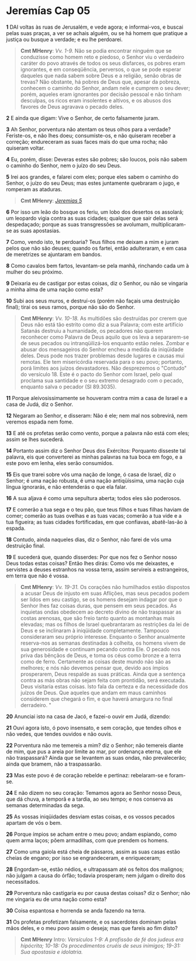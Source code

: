 # Jeremías Cap 05

**1** 	DAI voltas às ruas de Jerusalém, e vede agora; e informai-vos, e buscai pelas suas praças, a ver se achais alguém, ou se há homem que pratique a justiça ou busque a verdade; e eu lhe perdoarei.

> **Cmt MHenry**: *Vv. 1-9.* Não se podia encontrar ninguém que se conduzisse como homem reto e piedoso, o Senhor viu o verdadeiro caráter do povo através de todos os seus disfarces, os pobres eram ignorantes, e em conseqüência, perversos, o que se pode esperar daqueles que nada sabem sobre Deus e a religião, senão obras de trevas? Não obstante, há pobres de Deus que, apesar da pobreza, conhecem o caminho do Senhor, andam nele e cumprem o seu dever; porém, aqueles eram ignorantes por decisão pessoal e não tinham desculpas, os ricos eram insolentes e altivos, e os abusos dos favores de Deus agravava o pecado deles.

**2** 	E ainda que digam: Vive o Senhor, de certo falsamente juram.

**3** 	Ah Senhor, porventura não atentam os teus olhos para a verdade? Feriste-os, e não lhes doeu; consumiste-os, e não quiseram receber a correção; endureceram as suas faces mais do que uma rocha; não quiseram voltar.

**4** 	Eu, porém, disse: Deveras estes são pobres; são loucos, pois não sabem o caminho do Senhor, nem o juízo do seu Deus.

**5** 	Irei aos grandes, e falarei com eles; porque eles sabem o caminho do Senhor, o juízo do seu Deus; mas estes juntamente quebraram o jugo, e romperam as ataduras.

> **Cmt MHenry**: *[Jeremias 5](../24A-Jr/05.md#0)*

**6** 	Por isso um leão do bosque os feriu, um lobo dos desertos os assolará; um leopardo vigia contra as suas cidades; qualquer que sair delas será despedaçado; porque as suas transgressões se avolumam, multiplicaram-se as suas apostasias.

**7** 	Como, vendo isto, te perdoaria? Teus filhos me deixam a mim e juram pelos que não são deuses; quando os fartei, então adulteraram, e em casa de meretrizes se ajuntaram em bandos.

**8** 	Como cavalos bem fartos, levantam-se pela manhã, rinchando cada um à mulher do seu próximo.

**9** 	Deixaria eu de castigar por estas coisas, diz o Senhor, ou não se vingaria a minha alma de uma nação como esta?

**10** 	Subi aos seus muros, e destruí-os (porém não façais uma destruição final); tirai os seus ramos, porque não são do Senhor.

> **Cmt MHenry**: *Vv. 10-18.* As multidões são destruídas por crerem que Deus não está tão estrito como diz a sua Palavra; com este artifício Satanás destruiu a humanidade, os pecadores não querem reconhecer como Palavra de Deus aquilo que os leva a separarem-se de seus pecados ou intranqüilizá-los enquanto estão neles. Zombar e abusar dos mensageiros do Senhor encheu a medida da iniqüidade deles. Deus pode nos trazer problemas desde lugares e causas mui remotas. Ele tem misericórdia reservada para o seu povo; portanto, porá limites aos juízos devastadores. Não desprezemos o "Contudo" do versículo 18. Este é o pacto do Senhor com Israel, pelo qual proclama sua santidade e o seu extremo desagrado com o pecado, enquanto salva o pecador (SI 89.30­35).

**11** 	Porque aleivosissimamente se houveram contra mim a casa de Israel e a casa de Judá, diz o Senhor.

**12** 	Negaram ao Senhor, e disseram: Não é ele; nem mal nos sobrevirá, nem veremos espada nem fome.

**13** 	E até os profetas serão como vento, porque a palavra não está com eles; assim se lhes sucederá.

**14** 	Portanto assim diz o Senhor Deus dos Exércitos: Porquanto disseste tal palavra, eis que converterei as minhas palavras na tua boca em fogo, e a este povo em lenha, eles serão consumidos.

**15** 	Eis que trarei sobre vós uma nação de longe, ó casa de Israel, diz o Senhor; é uma nação robusta, é uma nação antiqüíssima, uma nação cuja língua ignorarás, e não entenderás o que ela falar.

**16** 	A sua aljava é como uma sepultura aberta; todos eles são poderosos.

**17** 	E comerão a tua sega e o teu pão, que teus filhos e tuas filhas haviam de comer; comerão as tuas ovelhas e as tuas vacas; comerão a tua vide e a tua figueira; as tuas cidades fortificadas, em que confiavas, abatê-las-ão à espada.

**18** 	Contudo, ainda naqueles dias, diz o Senhor, não farei de vós uma destruição final.

**19** 	E sucederá que, quando disserdes: Por que nos fez o Senhor nosso Deus todas estas coisas? Então lhes dirás: Como vós me deixastes, e servistes a deuses estranhos na vossa terra, assim servireis a estrangeiros, em terra que não é vossa.

> **Cmt MHenry**: *Vv. 19-31.* Os corações não humilhados estão dispostos a acusar Deus de injusto em suas Aflições, mas seus pecados podem ser lidos em seu castigo, se os homens desejam indagar por que o Senhor lhes faz coisas duras, que pensem em seus pecados. As inquietas ondas obedecem ao decreto divino de não traspassar as costas arenosas, que são freio tanto quanto as montanhas mais elevadas; mas os filhos de Israel quebrantaram as restrições da lei de Deus e se inclinaram à iniqüidade completamente. Tampouco consideraram seu próprio interesse. Enquanto o Senhor anualmente reserva-nos as semanas destinadas à colheita, os homens vivem de sua generosidade e continuam pecando contra Ele. O pecado nos priva das bênçãos de Deus, e toma os céus como bronze e a terra como de ferro. Certamente as coisas deste mundo não são as melhores; e nós não devemos pensar que, devido aos ímpios prosperarem, Deus respalde as suas práticas. Ainda que a sentença contra as más obras não sejam feita com prontidão, será executada. Deus visitaria estas coisas. Isto fala da certeza e da necessidade dos juízos de Deus. Que aqueles que andam em maus caminhos considerem que chegará o fim, e que haverá amargura no final derradeiro. "

**20** 	Anunciai isto na casa de Jacó, e fazei-o ouvir em Judá, dizendo:

**21** 	Ouvi agora isto, ó povo insensato, e sem coração, que tendes olhos e não vedes, que tendes ouvidos e não ouvis.

**22** 	Porventura não me temereis a mim? diz o Senhor; não temereis diante de mim, que pus a areia por limite ao mar, por ordenança eterna, que ele não traspassará? Ainda que se levantem as suas ondas, não prevalecerão; ainda que bramem, não a traspassarão.

**23** 	Mas este povo é de coração rebelde e pertinaz: rebelaram-se e foram-se.

**24** 	E não dizem no seu coração: Temamos agora ao Senhor nosso Deus, que dá chuva, a temporã e a tardia, ao seu tempo; e nos conserva as semanas determinadas da sega.

**25** 	As vossas iniqüidades desviam estas coisas, e os vossos pecados apartam de vós o bem.

**26** 	Porque ímpios se acham entre o meu povo; andam espiando, como quem arma laços; põem armadilhas, com que prendem os homens.

**27** 	Como uma gaiola está cheia de pássaros, assim as suas casas estão cheias de engano; por isso se engrandeceram, e enriqueceram;

**28** 	Engordam-se, estão nédios, e ultrapassam até os feitos dos malignos; não julgam a causa do órfão; todavia prosperam; nem julgam o direito dos necessitados.

**29** 	Porventura não castigaria eu por causa destas coisas? diz o Senhor; não me vingaria eu de uma nação como esta?

**30** 	Coisa espantosa e horrenda se anda fazendo na terra.

**31** 	Os profetas profetizam falsamente, e os sacerdotes dominam pelas mãos deles, e o meu povo assim o deseja; mas que fareis ao fim disto?


> **Cmt MHenry** Intro: *Versículos 1-9: A profissão de fé dos judeus era hipócrita; 10-18: Os procedimentos cruéis de seus inimigos; 19-31: Sua apostasia e idolatria.*